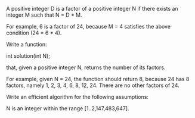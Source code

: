 A positive integer D is a factor of a positive integer N if there exists an integer M such that N = D * M.  
  
For example, 6 is a factor of 24, because M = 4 satisfies the above condition (24 = 6 * 4).  
  
Write a function:  
  
int solution(int N);  
  
that, given a positive integer N, returns the number of its factors.  
  
For example, given N = 24, the function should return 8, because 24 has 8 factors, namely 1, 2, 3, 4, 6, 8, 12, 24. There are no other factors of 24.  
  
Write an efficient algorithm for the following assumptions:  
  
N is an integer within the range [1..2,147,483,647].